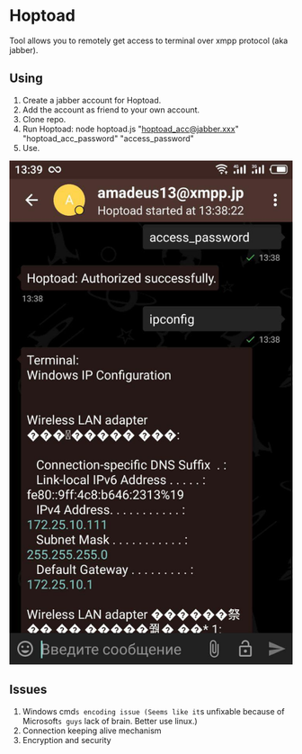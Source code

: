 # Hoptoad
Tool allows you to remotely get access to terminal over xmpp protocol (aka jabber).

## Using
1. Create a jabber account for Hoptoad.
2. Add the account as friend to your own account.
3. Clone repo.
4. Run Hoptoad: node hoptoad.js "hoptoad_acc@jabber.xxx" "hoptoad_acc_password" "access_password"
5. Use. 

![screen](screen.jpg?raw=true "")

## Issues
1. Windows cmd`s encoding issue (Seems like it`s unfixable because of Microsoft`s guys` lack of brain. Better use linux.)
2. Connection keeping alive mechanism
3. Encryption and security
